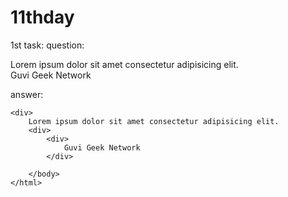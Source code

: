 # 11thday

1st task:
question:
    <html lang="en">
    <head>
        <title>Document
            <body>
                guvi
        </title>
    </head>
    <div>
        Lorem ipsum dolor sit amet consectetur adipisicing elit.
        <div>
            <div>
                Guvi Geek Network
            </div>
        </body>
    </html>

answer:
  <!DOCTYPE html>
  <html lang="en">
    <head>
        <title>Document guvi</title>
    </head>
      <body>
    
    <div>
        Lorem ipsum dolor sit amet consectetur adipisicing elit.
        <div>
            <div>
                Guvi Geek Network
            </div>
          
        </body>
    </html>
